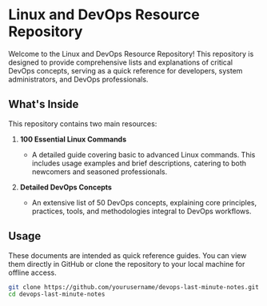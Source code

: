 # Linux and DevOps Resource Repository

Welcome to the Linux and DevOps Resource Repository! This repository is designed to provide comprehensive lists and explanations of critical DevOps concepts, serving as a quick reference for developers, system administrators, and DevOps professionals.

## What's Inside

This repository contains two main resources:

1. **100 Essential Linux Commands**
   - A detailed guide covering basic to advanced Linux commands. This includes usage examples and brief descriptions, catering to both newcomers and seasoned professionals.

2. **Detailed DevOps Concepts**
   - An extensive list of 50 DevOps concepts, explaining core principles, practices, tools, and methodologies integral to DevOps workflows.

## Usage

These documents are intended as quick reference guides. You can view them directly in GitHub or clone the repository to your local machine for offline access.

```bash
git clone https://github.com/yourusername/devops-last-minute-notes.git
cd devops-last-minute-notes
